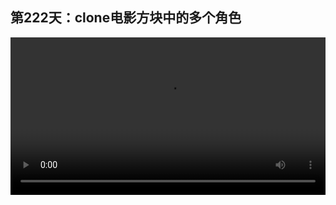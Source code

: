 ## 第222天：clone电影方块中的多个角色


<video width="100%" controls controlslist="nodownload nofullscreen noremoteplayback" disablePictureInPicture>
  <source src="https://api.keepwork.com/ts-storage/siteFiles/21187/raw#1634434777325session222 clone电影方块中的多个角色.webm" type="video/webm">
  <source src="https://api.keepwork.com/ts-storage/siteFiles/21188/raw#1634434793799session222 clone电影方块中的多个角色_small.mp4" type="video/mp4" />
   
  你的浏览器不支持播放
</video>


<style>
video::-webkit-media-controls-fullscreen-button {
    display: none;
}
</style>

### 字幕

我们点击运行，可以看到我们用一个代码方块和clone语句制作了六个形象和动作不同的角色。
我们先关闭代码方块，打开旁边的电影方块。
可以看到在电影方块中有六个角色，形象和初始动作都是不同的。
我们再来看一下旁边的代码方块。
这里我们用一个for循环，i从2到6，然后使用clone语句将参数i传进去。
上面我们注册了当角色被克隆时，index也就是这里传入的i的值，从2到6。
这里我们先注释这两行语句，直接点击运行。
可以看到它克隆出的都是默认角色，所以是重叠在一起的。
我们到**数据**项下找到**设置角色的**，我们选择**电影角色**，将它拖过来。
我们**将第二个参数改为index**，点击运行。
这行语句的意思是**将当前角色改为电影方块中指定位置的角色**。
可以看到，克隆出的角色形象已经改变，但是位置还是重叠在一起的。
如果想让play语句使用电影方块中角色的绝对位置，就要关闭相对位置。
我们到设置角色的这里，选择**相对位置播放**，把它拖过来。
**将第二个参数改为false**，也就是**不采用相对位置**去播放第0帧的动画。
我们点击运行，可以看到此时克隆出的角色会维持电影方块中第0帧的绝对位置。

### 动手练习